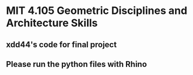 # MIT 4.105 Geometric Disciplines and Architecture Skills
## xdd44's code for final project
## Please run the python files with Rhino